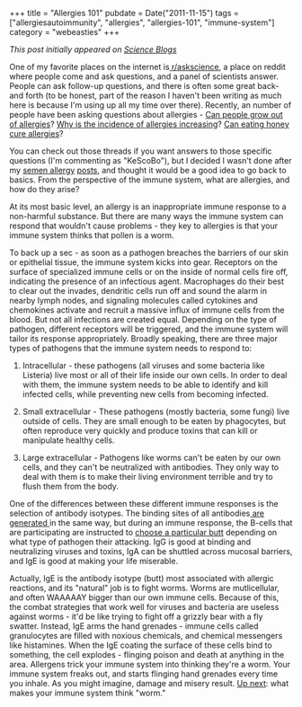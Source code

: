 +++
title = "Allergies 101"
pubdate = Date("2011-11-15")
tags = ["allergiesautoimmunity", "allergies", "allergies-101", "immune-system"]
category = "webeasties"
+++

_This post initially appeared on [Science Blogs](http://scienceblogs.com/webeasties)_

One of my favorite places on the internet is[ r/askscience](http://www.reddit.com/r/askscience), a place on reddit where people come and ask questions, and a panel of scientists answer. People can ask follow-up questions, and there is often some great back-and forth (to be honest, part of the reason I haven't been writing as much here is because I'm using up all my time over there). Recently, an number of people have been asking questions about allergies - [Can people grow out of allergies](http://www.reddit.com/r/askscience/comments/m8lr0/is_it_possible_for_someone_to_grow_out_of_an/)? [Why is the incidence of allergies increasing](http://www.reddit.com/r/askscience/comments/m7cx4/why_are_so_many_kids_allergic_to_things_now/)? [Can eating honey cure allergies](http://www.reddit.com/r/askscience/comments/le7lp/can_honey_made_from_specific_plants_help_with/)?

You can check out those threads if you want answers to those specific questions (I'm commenting as "KeScoBo"), but I decided I wasn't done after my [semen allergy](http://scienceblogs.com/webeasties/2011/07/allergic_to_spunk.php) [posts](http://scienceblogs.com/webeasties/2011/07/sexually_transmitted_allergies.php), and thought it would be a good idea to go back to basics. From the perspective of the immune system, what are allergies, and how do they arise?

At its most basic level, an allergy is an inappropriate immune response to a non-harmful substance. But there are many ways the immune system can respond that wouldn't cause problems - they key to allergies is that your immune system thinks that pollen is a worm.

To back up a sec - as soon as a pathogen breaches the barriers of our skin or epithelial tissue, the immune system kicks into gear. Receptors on the surface of specialized immune cells or on the inside of normal cells fire off, indicating the presence of an infectious agent. Macrophages do their best to clear out the invades, dendritic cells run off and sound the alarm in nearby lymph nodes, and signaling molecules called cytokines and chemokines activate and recruit a massive influx of immune cells from the blood. 
But not all infections are created equal. Depending on the type of pathogen, different receptors will be triggered, and the immune system will tailor its response appropriately. Broadly speaking, there are three major types of pathogens that the immune system needs to respond to:

1) Intracellular - these pathogens (all viruses and some bacteria like Listeria) live most or all of their life inside our own cells. In order to deal with them, the immune system needs to be able to identify and kill infected cells, while preventing new cells from becoming infected.

2) Small extracellular - These pathogens (mostly bacteria, some fungi) live outside of cells. They are small enough to be eaten by phagocytes, but often reproduce very quickly and produce toxins that can kill or manipulate healthy cells.

3) Large extracellular - Pathogens like worms can't be eaten by our own cells, and they can't be neutralized with antibodies. They only way to deal with them is to make their living environment terrible and try to flush them from the body.

One of the differences between these different immune responses is the selection of antibody isotypes. The binding sites of all antibodies[ are generated ](http://scienceblogs.com/webeasties/2011/08/the_god_of_b-cells.php)in the same way, but during an immune response, the B-cells that are participating are instructed to [choose a particular butt](http://scienceblogs.com/erv/2011/08/antibodies_evolution_in_action.php) depending on what type of pathogen their attacking. IgG is good at binding and neutralizing viruses and toxins, IgA can be shuttled across mucosal barriers, and IgE is good at making your life miserable.

Actually, IgE is the antibody isotype (butt) most associated with allergic reactions, and its "natural" job is to fight worms. Worms are mutlicellular, and often WAAAAAY bigger than our own immune cells. Because of this, the combat strategies that work well for viruses and bacteria are useless against worms - it'd be like trying to fight off a grizzly bear with a fly swatter. Instead, IgE arms the hand grenades - immune cells called granulocytes are filled with noxious chemicals, and chemical messengers like histamines. When the IgE coating the surface of these cells bind to something, the cell explodes - flinging poison and death at anything in the area. 
Allergens trick your immune system into thinking they're a worm. Your immune system freaks out, and starts flinging hand grenades every time you inhale. As you might imagine, damage and misery result. 
[Up next](http://scienceblogs.com/webeasties/2011/11/allergies_101_-_part_deux.php): what makes your immune system think "worm."

      
  
